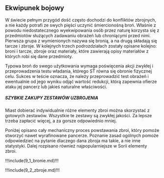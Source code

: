 ## Ekwipunek bojowy

W świecie pełnym przygód dość często dochodzi do konfliktów zbrojnych, a nie każdy potrafi ze swych pięści uczynić śmiercionośną broń. Właśnie z powodu niedostatecznego wyekwipowania osób przez naturę korzysta się z przedmiotów służących zadawaniu obrażeń lub chroniącymi przed nimi. Pierwsza grupa z wymienionych nazywa się bronią, a na drugą składają się tarcze i zbroje. W kolejnych trzech podrozdziałach zostały opisane kolejno: broni i tarcze, zbroje oraz materiały, które zawierają opisy materiałów z których robi się dane przedmioty. 

Typowa broń do swego użytkowania wymaga poświęcenia akcji zwykłej i przeprowadzenia testu władania, którego ST równa się obronie fizycznej celu. Sukces w teście oznacza, że należy przeprowadzić test obrażeń i ewentualnie od jego wyniku odjąć wartość redukcji, którą zapewnia ofierze ataku jej pancerz lub jakieś naturalne właściwości. 

<h5>SZYBKIE ZAKUPY ZESTAWÓW UZBROJENIA</h5>

Miast dobierać indywidualnie różne elementy zbroi można skorzystać z gotowych zestawów. Wszystkie te zestawy są zwykłej jakości. Za lepsze trzeba zapłacić więcej, a za gorsze odpowiednio mniej. 

Poniżej opisano cały mechaniczny proces powstawania zbroi, który pomoże stworzyć nawet wyrafinowane pancerze. Poznanie zasad ogólnych pomoże odpowiedzieć na pytanie dlaczego dana zbroja ma takie, a nie inne statystyki. Dalej rozpisano również najpopularniejsze w Sorii elementy zbroi. 

!!!include(9_1_bronie.md)!!!

!!!include(9_2_zbroje.md)!!!